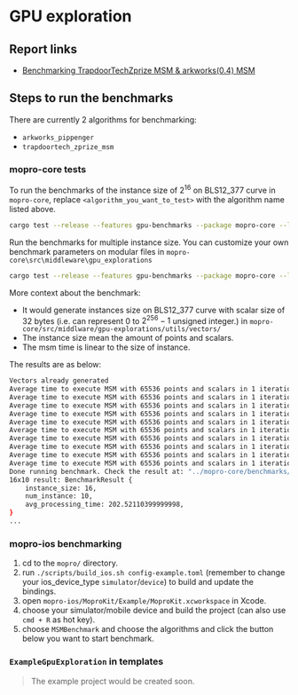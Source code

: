 # GPU exploration

## Report links

- [Benchmarking TrapdoorTechZprize MSM & arkworks(0.4) MSM](https://hackmd.io/ZCxFpQ8AROyYGTl5GLqAGQ)

## Steps to run the benchmarks

There are currently 2 algorithms for benchmarking:

- `arkworks_pippenger`
- `trapdoortech_zprize_msm`

### mopro-core tests

To run the benchmarks of the instance size of $2^{16}$ on BLS12_377 curve in `mopro-core`, replace `<algorithm_you_want_to_test>` with the algorithm name listed above.

```bash
cargo test --release --features gpu-benchmarks --package mopro-core --lib -- middleware::gpu_explorations::<algorithm_you_want_to_test>::tests::test_run_benchmark --exact --nocapture
```

Run the benchmarks for multiple instance size. You can customize your own benchmark parameters on modular files in `mopro-core\src\middleware\gpu_explorations`
```bash
cargo test --release --features gpu-benchmarks --package mopro-core --lib -- middleware::gpu_explorations::<algorithm_you_want_to_test>::tests::test_run_multi_benchmarks --exact --nocapture
```

More context about the benchmark:
- It would generate instances size on BLS12_377 curve with scalar size of 32 bytes (i.e. can represent 0 to $2^{256}-1$ unsigned integer.) in `mopro-core/src/middlware/gpu-explorations/utils/vectors/`
- The instance size mean the amount of points and scalars.
- The msm time is linear to the size of instance.

The results are as below:

```bash
Vectors already generated
Average time to execute MSM with 65536 points and scalars in 1 iterations is: 195.635083ms
Average time to execute MSM with 65536 points and scalars in 1 iterations is: 206.639791ms
Average time to execute MSM with 65536 points and scalars in 1 iterations is: 205.1675ms
Average time to execute MSM with 65536 points and scalars in 1 iterations is: 197.742167ms
Average time to execute MSM with 65536 points and scalars in 1 iterations is: 207.147166ms
Average time to execute MSM with 65536 points and scalars in 1 iterations is: 199.729459ms
Average time to execute MSM with 65536 points and scalars in 1 iterations is: 203.080416ms
Average time to execute MSM with 65536 points and scalars in 1 iterations is: 198.15875ms
Average time to execute MSM with 65536 points and scalars in 1 iterations is: 201.636916ms
Average time to execute MSM with 65536 points and scalars in 1 iterations is: 210.273792ms
Done running benchmark. Check the result at: "../mopro-core/benchmarks/gpu_explorations"
16x10 result: BenchmarkResult {
    instance_size: 16,
    num_instance: 10,
    avg_processing_time: 202.52110399999998,
}
...
```

### mopro-ios benchmarking

1. cd to the `mopro/` directory.
2. run `./scripts/build_ios.sh config-example.toml` (remember to change your ios_device_type `simulator`/`device`) to build and update the bindings.
3. open `mopro-ios/MoproKit/Example/MoproKit.xcworkspace` in Xcode.
4. choose your simulator/mobile device and build the project (can also use `cmd + R` as hot key).
5. choose `MSMBenchmark` and choose the algorithms and click the button below you want to start benchmark.

### `ExampleGpuExploration` in templates

> The example project would be created soon.
